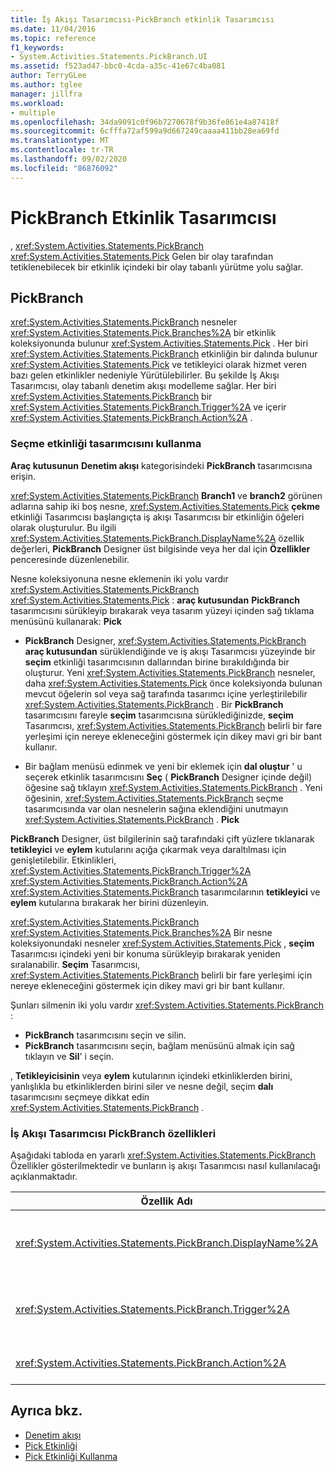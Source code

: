 ```yaml
---
title: İş Akışı Tasarımcısı-PickBranch etkinlik Tasarımcısı
ms.date: 11/04/2016
ms.topic: reference
f1_keywords:
- System.Activities.Statements.PickBranch.UI
ms.assetid: f523ad47-bbc0-4cda-a35c-41e67c4ba081
author: TerryGLee
ms.author: tglee
manager: jillfra
ms.workload:
- multiple
ms.openlocfilehash: 34da9091c0f96b7270678f9b36fe861e4a87418f
ms.sourcegitcommit: 6cfffa72af599a9d667249caaaa411bb28ea69fd
ms.translationtype: MT
ms.contentlocale: tr-TR
ms.lasthandoff: 09/02/2020
ms.locfileid: "86876092"
---
```

# <a name="pickbranch-activity-designer"></a>PickBranch Etkinlik Tasarımcısı

, <xref:System.Activities.Statements.PickBranch> <xref:System.Activities.Statements.Pick> Gelen bir olay tarafından tetiklenebilecek bir etkinlik içindeki bir olay tabanlı yürütme yolu sağlar.

## <a name="pickbranch"></a>PickBranch

<xref:System.Activities.Statements.PickBranch> nesneler <xref:System.Activities.Statements.Pick.Branches%2A> bir etkinlik koleksiyonunda bulunur <xref:System.Activities.Statements.Pick> . Her biri <xref:System.Activities.Statements.PickBranch> etkinliğin bir dalında bulunur <xref:System.Activities.Statements.Pick> ve tetikleyici olarak hizmet veren bazı gelen etkinlikler nedeniyle Yürütülebilirler. Bu şekilde İş Akışı Tasarımcısı, olay tabanlı denetim akışı modelleme sağlar. Her biri <xref:System.Activities.Statements.PickBranch> bir <xref:System.Activities.Statements.PickBranch.Trigger%2A> ve içerir <xref:System.Activities.Statements.PickBranch.Action%2A> .

### <a name="how-to-use-the-pick-activity-designer"></a>Seçme etkinliği tasarımcısını kullanma

**Araç kutusunun** **Denetim akışı** kategorisindeki **PickBranch** tasarımcısına erişin.

<xref:System.Activities.Statements.PickBranch> **Branch1** ve **branch2** görünen adlarına sahip iki boş nesne, <xref:System.Activities.Statements.Pick> **çekme** etkinliği Tasarımcısı başlangıçta iş akışı Tasarımcısı bir etkinliğin öğeleri olarak oluşturulur. Bu ilgili <xref:System.Activities.Statements.PickBranch.DisplayName%2A> özellik değerleri, **PickBranch** Designer üst bilgisinde veya her dal için **Özellikler** penceresinde düzenlenebilir.

Nesne koleksiyonuna nesne eklemenin iki yolu vardır <xref:System.Activities.Statements.PickBranch> <xref:System.Activities.Statements.Pick> : **araç kutusundan** **PickBranch** tasarımcısını sürükleyip bırakarak veya tasarım yüzeyi içinden sağ tıklama menüsünü kullanarak: **Pick**

- **PickBranch** Designer, <xref:System.Activities.Statements.PickBranch> **araç kutusundan** sürüklendiğinde ve iş akışı Tasarımcısı yüzeyinde bir **seçim** etkinliği tasarımcısının dallarından birine bırakıldığında bir oluşturur. Yeni <xref:System.Activities.Statements.PickBranch> nesneler, daha <xref:System.Activities.Statements.Pick> önce koleksiyonda bulunan mevcut öğelerin sol veya sağ tarafında tasarımcı içine yerleştirilebilir <xref:System.Activities.Statements.PickBranch> . Bir **PickBranch** tasarımcısını fareyle **seçim** tasarımcısına sürüklediğinizde, **seçim** Tasarımcısı, <xref:System.Activities.Statements.PickBranch> belirli bir fare yerleşimi için nereye ekleneceğini göstermek için dikey mavi gri bir bant kullanır.

- Bir bağlam menüsü edinmek ve yeni bir eklemek için **dal oluştur** ' u seçerek etkinlik tasarımcısını **Seç** ( **PickBranch** Designer içinde değil) öğesine sağ tıklayın <xref:System.Activities.Statements.PickBranch> . Yeni öğesinin, <xref:System.Activities.Statements.PickBranch> seçme tasarımcısında var olan nesnelerin sağına eklendiğini unutmayın <xref:System.Activities.Statements.PickBranch> . **Pick**

**PickBranch** Designer, üst bilgilerinin sağ tarafındaki çift yüzlere tıklanarak **tetikleyici** ve **eylem** kutularını açığa çıkarmak veya daraltılması için genişletilebilir. Etkinlikleri, <xref:System.Activities.Statements.PickBranch.Trigger%2A> <xref:System.Activities.Statements.PickBranch.Action%2A> <xref:System.Activities.Statements.PickBranch> tasarımcılarının **tetikleyici** ve **eylem** kutularına bırakarak her birini düzenleyin.

<xref:System.Activities.Statements.PickBranch> <xref:System.Activities.Statements.Pick.Branches%2A> Bir nesne koleksiyonundaki nesneler <xref:System.Activities.Statements.Pick> , **seçim** Tasarımcısı içindeki yeni bir konuma sürükleyip bırakarak yeniden sıralanabilir. **Seçim** Tasarımcısı, <xref:System.Activities.Statements.PickBranch> belirli bir fare yerleşimi için nereye ekleneceğini göstermek için dikey mavi gri bir bant kullanır.

Şunları silmenin iki yolu vardır <xref:System.Activities.Statements.PickBranch> :

- **PickBranch** tasarımcısını seçin ve silin.
- **PickBranch** tasarımcısını seçin, bağlam menüsünü almak için sağ tıklayın ve **Sil**' i seçin.

, **Tetikleyicisinin** veya **eylem** kutularının içindeki etkinliklerden birini, yanlışlıkla bu etkinliklerden birini siler ve nesne değil, seçim **dalı** tasarımcısını seçmeye dikkat edin <xref:System.Activities.Statements.PickBranch> .

### <a name="pickbranch-properties-in-the-workflow-designer"></a>İş Akışı Tasarımcısı PickBranch özellikleri

Aşağıdaki tabloda en yararlı <xref:System.Activities.Statements.PickBranch> Özellikler gösterilmektedir ve bunların iş akışı Tasarımcısı nasıl kullanılacağı açıklanmaktadır.

|Özellik Adı|Gerekli|Kullanım|
|-|--------------|-|
|<xref:System.Activities.Statements.PickBranch.DisplayName%2A>|Yanlış|**PickBranch** tasarımcısının üst bilgisinde görünen kolay ad. Varsayılan değer daldır.<br /><br /> <xref:System.Activities.Activity.DisplayName%2A>Kesinlikle gerekli olmasa da, bir tane kullanmak en iyi uygulamadır.|
|<xref:System.Activities.Statements.PickBranch.Trigger%2A>|Doğru|Her biri <xref:System.Activities.Statements.PickBranch> <xref:System.Activities.Statements.PickBranch.Trigger%2A> , çağırabilen bir eylem içerir <xref:System.Activities.Statements.PickBranch.Action%2A> .|
|<xref:System.Activities.Statements.PickBranch.Action%2A>|Yanlış|Her biri <xref:System.Activities.Statements.PickBranch> <xref:System.Activities.Statements.PickBranch.Action%2A> tetikleniyorsa yürütülen bir içerir.|

## <a name="see-also"></a>Ayrıca bkz.

- [Denetim akışı](../workflow-designer/control-flow-activity-designers.md)
- [Pick Etkinliği](/dotnet/framework/windows-workflow-foundation/pick-activity)
- [Pick Etkinliği Kullanma](/dotnet/framework/windows-workflow-foundation/samples/using-the-pick-activity)